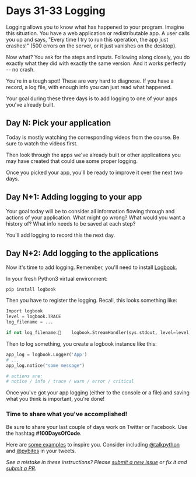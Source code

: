 # Days 31-33 Logging

Logging allows you to know what has happened to your program. Imagine this situation. You have a web application or redistributable app. A user calls you up and says, "Every time I try to run this operation, the app just crashes!" (500 errors on the server, or it just vanishes on the desktop).

Now what? You ask for the steps and inputs. Following along closely, you do exactly what they did with exactly the same version. And it works perfectly -- no crash.

You're in a tough spot! These are very hard to diagnose. If you have a record, a log file, with enough info you can just read what happened. 

Your goal during these three days is to add logging to one of your apps you've already built.

## Day N: Pick your application

Today is mostly watching the corresponding videos from the course. Be sure to watch the videos first. 

Then look through the apps we've already built or other applications you may have created that could use some proper logging. 

Once you picked your app, you'll be ready to improve it over the next two days. 

## Day N+1: Adding logging to your app

Your goal today will be to consider all information flowing through and actions of your application. What might go wrong? What would you want a history of? What info needs to be saved at each step?

You'll add logging to record this the next day.

## Day N+2: Add logging to the applications

Now it's time to add logging. Remember, you'll need to install [Logbook](https://logbook.readthedocs.io/en/stable/).

In your fresh Python3 virtual environment:

`pip install logbook`

Then you have to register the logging. Recall, this looks something like:

```python
Import logbook
level = logbook.TRACE
log_filename = ...

if not log_filename:    logbook.StreamHandler(sys.stdout, level=level).push_application()else:    logbook.TimedRotatingFileHandler(log_filename, level=level,                                     date_format='%Y-%m-%d').push_application()
```

Then to log something, you create a logbook instance like this:

```python
app_log = logbook.Logger('App')
# ...
app_log.notice("some message")

# actions are:
# notice / info / trace / warn / error / critical
```

Once you've got your app logging (either to the console or a file) and saving what you think is important, you're done!

### Time to share what you've accomplished!

Be sure to share your last couple of days work on Twitter or Facebook. Use the hashtag **#100DaysOfCode**. 

Here are [some examples](https://twitter.com/search?q=%23100DaysOfCode) to inspire you. Consider including [@talkpython](https://twitter.com/talkpython) and [@pybites](https://twitter.com/pybites) in your tweets.

*See a mistake in these instructions? Please [submit a new issue](https://github.com/talkpython/100daysofcode-with-python-course/issues) or fix it and [submit a PR](https://github.com/talkpython/100daysofcode-with-python-course/pulls).*
